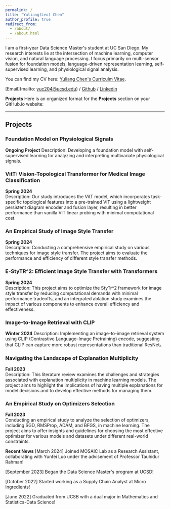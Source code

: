 ```yaml
---
permalink: /
title: "Yuliang(Leo) Chen"
author_profile: true
redirect_from: 
  - /about/
  - /about.html
---
```


I am a first-year Data Science Master's student at UC San Diego. My research interests lie at the intersection of machine learning, computer vision, and natural language processing. I focus primarily on multi-sensor fusion for foundation models, language-driven representation learning, self-supervised learning, and physiological signal analysis.

You can find my CV here: [Yuliang Chen's Curriculm Vitae](../assets/Chen_Yuliang_DSCV.pdf).

[Email](mailto: yuc204@ucsd.edu) / [Github](https://github.com/yuc0805) / [Linkedin](https://www.linkedin.com/in/yuliang-chen-74666b236/)

**Projects**
Here is an organized format for the **Projects** section on your GitHub.io website:

---

## Projects

### Foundation Model on Physiological Signals
**Ongoing Project** 
Description: Developing a foundation model with self-supervised learning for analyzing and interpreting multivariate physiological signals. 

### VitT: Vision-Topological Transformer for Medical Image Classification
**Spring 2024**   
Description: Our study introduces the VitT model, which incorporates task-specific topological features into a pre-trained ViT using a lightweight persistent diagram encoder and fusion layer, resulting in better performance than vanilla ViT linear probing with minimal computational cost.

### An Empirical Study of Image Style Transfer
**Spring 2024**   
Description: Conducting a comprehensive empirical study on various techniques for image style transfer. The project aims to evaluate the performance and efficiency of different style transfer methods.

### E-StyTR^2: Efficient Image Style Transfer with Transformers
**Spring 2024**   
Description: This project aims to optimize the StyTr^2 framework for image style transfer by reducing computational demands with minimal performance tradeoffs, and an integrated ablation study examines the impact of various components to enhance overall efficiency and effectiveness.

### Image-to-Image Retrieval with CLIP
**Winter 2024**
Description: Implementing an image-to-image retrieval system using CLIP (Contrastive Language–Image Pretraining) encode, suggesting that CLIP can capture more robust representations than traditional ResNet。

### Navigating the Landscape of Explanation Multiplicity
**Fall 2023**   
Description: This literature review examines the challenges and strategies associated with explanation multiplicity in machine learning models. The project aims to highlight the implications of having multiple explanations for model decisions and to develop effective methods for managing them.

### An Empirical Study on Optimizers Selection
**Fall 2023**   
Conducting an empirical study to analyze the selection of optimizers, including SGD, RMSProp, ADAM, and BFGS, in machine learning. The project aims to offer insights and guidelines for choosing the most effective optimizer for various models and datasets under different real-world constraints.


**Recent News**
[March 2024] Joined MOSAIC Lab as a Research Assistant, collaborating with Yunfei Luo under the advisement of Professor Tauhidur Rahman!

[September 2023] Began the Data Science Master's program at UCSD!

[October 2022] Started working as a Supply Chain Analyst at Micro Ingredients!

[June 2022] Graduated from UCSB with a dual major in Mathematics and Statistics-Data Science!

